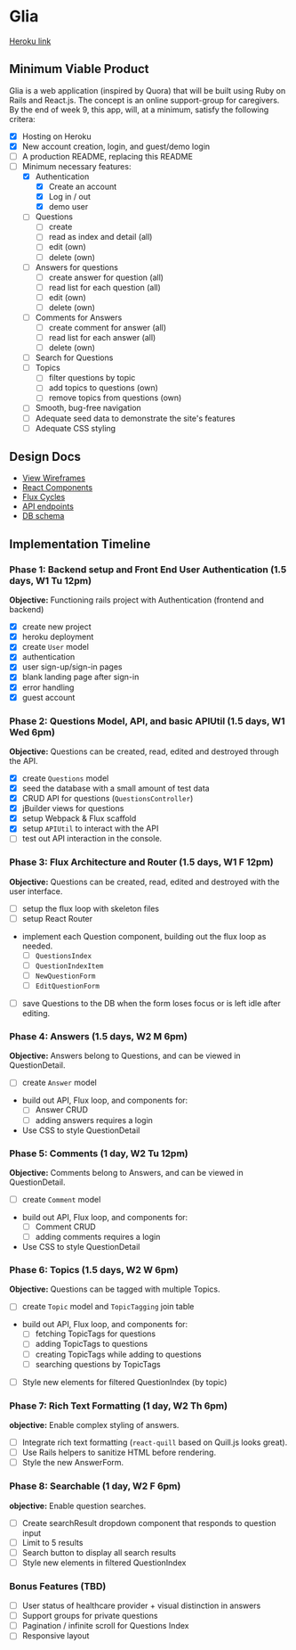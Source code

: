 # Glia
[Heroku link](https://www.heroku.com)

[heroku]: http://www.herokuapp.com

## Minimum Viable Product
Glia is a web application (inspired by Quora) that will be built using Ruby on Rails and React.js. The concept is an online support-group for caregivers. By the end of week 9, this app, will, at a minimum, satisfy the following critera:

- [x] Hosting on Heroku
- [x] New account creation, login, and guest/demo login
- [ ] A production README, replacing this README
- [ ] Minimum necessary features:
  - [x] Authentication
    - [x] Create an account
    - [x] Log in / out
    - [x] demo user
  - [ ] Questions
    - [ ] create
    - [ ] read as index and detail (all)
    - [ ] edit (own)
    - [ ] delete (own)
  - [ ] Answers for questions
    - [ ] create answer for question (all)
    - [ ] read list for each question (all)
    - [ ] edit (own)
    - [ ] delete (own)
  - [ ] Comments for Answers
    - [ ] create comment for answer (all)
    - [ ] read list for each answer (all)
    - [ ] delete (own)
  - [ ] Search for Questions
  - [ ] Topics
    - [ ] filter questions by topic
    - [ ] add topics to questions (own)
    - [ ] remove topics from questions (own)
  - [ ] Smooth, bug-free navigation
  - [ ] Adequate seed data to demonstrate the site's features
  - [ ] Adequate CSS styling

## Design Docs
* [View Wireframes][views]
* [React Components][components]
* [Flux Cycles][flux-cycles]
* [API endpoints][api-endpoints]
* [DB schema][schema]

[views]: docs/views.md
[components]: docs/components.md
[flux-cycles]: docs/flux-cycles.md
[api-endpoints]: docs/api-endpoints.md
[schema]: docs/schema.md

## Implementation Timeline

### Phase 1: Backend setup and Front End User Authentication (1.5 days, W1 Tu 12pm)

**Objective:** Functioning rails project with Authentication (frontend and backend)

- [x] create new project
- [x] heroku deployment
- [x] create `User` model
- [x] authentication
- [x] user sign-up/sign-in pages
- [x] blank landing page after sign-in
- [x] error handling
- [x] guest account

### Phase 2: Questions Model, API, and basic APIUtil (1.5 days, W1 Wed 6pm)

**Objective:** Questions can be created, read, edited and destroyed through
the API.

- [x] create `Questions` model
- [x] seed the database with a small amount of test data
- [x] CRUD API for questions (`QuestionsController`)
- [x] jBuilder views for questions
- [x] setup Webpack & Flux scaffold
- [x] setup `APIUtil` to interact with the API
- [ ] test out API interaction in the console.

### Phase 3: Flux Architecture and Router (1.5 days, W1 F 12pm)

**Objective:** Questions can be created, read, edited and destroyed with the
user interface.

- [ ] setup the flux loop with skeleton files
- [ ] setup React Router
- implement each Question component, building out the flux loop as needed.
  - [ ] `QuestionsIndex`
  - [ ] `QuestionIndexItem`
  - [ ] `NewQuestionForm`
  - [ ] `EditQuestionForm`
- [ ] save Questions to the DB when the form loses focus or is left idle
  after editing.

### Phase 4: Answers (1.5 days, W2 M 6pm)

**Objective:** Answers belong to Questions, and can be viewed in QuestionDetail.

- [ ] create `Answer` model
- build out API, Flux loop, and components for:
  - [ ] Answer CRUD
  - [ ] adding answers requires a login
- Use CSS to style QuestionDetail

### Phase 5: Comments (1 day, W2 Tu 12pm)

**Objective:** Comments belong to Answers, and can be viewed in QuestionDetail.

- [ ] create `Comment` model
- build out API, Flux loop, and components for:
  - [ ] Comment CRUD
  - [ ] adding comments requires a login
- Use CSS to style QuestionDetail

### Phase 6: Topics (1.5 days, W2 W 6pm)

**Objective:** Questions can be tagged with multiple Topics.

- [ ] create `Topic` model and `TopicTagging` join table
- build out API, Flux loop, and components for:
  - [ ] fetching TopicTags for questions
  - [ ] adding TopicTags to questions
  - [ ] creating TopicTags while adding to questions
  - [ ] searching questions by TopicTags
- [ ] Style new elements for filtered QuestionIndex (by topic)

### Phase 7: Rich Text Formatting (1 day, W2 Th 6pm)

**objective:** Enable complex styling of answers.

- [ ] Integrate rich text formatting (`react-quill` based on Quill.js looks great).
- [ ] Use Rails helpers to sanitize HTML before rendering.
- [ ] Style the new AnswerForm.

### Phase 8: Searchable (1 day, W2 F 6pm)

**objective:** Enable question searches.

- [ ] Create searchResult dropdown component that responds to question input
- [ ] Limit to 5 results
- [ ] Search button to display all search results
- [ ] Style new elements in filtered QuestionIndex

### Bonus Features (TBD)
- [ ] User status of healthcare provider + visual distinction in answers
- [ ] Support groups for private questions
- [ ] Pagination / infinite scroll for Questions Index
- [ ] Responsive layout
